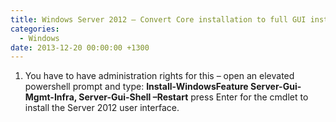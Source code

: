 ```yaml
---
title: Windows Server 2012 – Convert Core installation to full GUI installation
categories:
  - Windows
date: 2013-12-20 00:00:00 +1300
---
```


  1. You have to have administration rights for this – open an elevated powershell prompt and type: **Install-WindowsFeature Server-Gui-Mgmt-Infra, Server-Gui-Shell –Restart** press Enter for the cmdlet to install the Server 2012 user interface.
